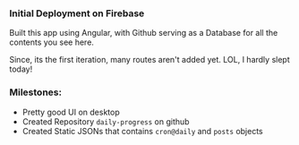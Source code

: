 ### Initial Deployment on Firebase

Built this app using Angular, with Github serving as a Database for all the contents you see here.

Since, its the first iteration, many routes aren't added yet.
LOL, I hardly slept today!

### Milestones:
- Pretty good UI on desktop
- Created Repository `daily-progress` on github
- Created Static JSONs that contains `cron@daily` and `posts` objects